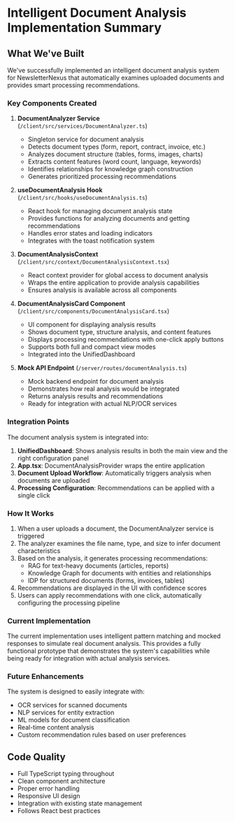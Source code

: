 # Intelligent Document Analysis Implementation Summary

## What We've Built

We've successfully implemented an intelligent document analysis system for NewsletterNexus that automatically examines uploaded documents and provides smart processing recommendations.

### Key Components Created

1. **DocumentAnalyzer Service** (`/client/src/services/DocumentAnalyzer.ts`)
   - Singleton service for document analysis
   - Detects document types (form, report, contract, invoice, etc.)
   - Analyzes document structure (tables, forms, images, charts)
   - Extracts content features (word count, language, keywords)
   - Identifies relationships for knowledge graph construction
   - Generates prioritized processing recommendations

2. **useDocumentAnalysis Hook** (`/client/src/hooks/useDocumentAnalysis.ts`)
   - React hook for managing document analysis state
   - Provides functions for analyzing documents and getting recommendations
   - Handles error states and loading indicators
   - Integrates with the toast notification system

3. **DocumentAnalysisContext** (`/client/src/context/DocumentAnalysisContext.tsx`)
   - React context provider for global access to document analysis
   - Wraps the entire application to provide analysis capabilities
   - Ensures analysis is available across all components

4. **DocumentAnalysisCard Component** (`/client/src/components/DocumentAnalysisCard.tsx`)
   - UI component for displaying analysis results
   - Shows document type, structure analysis, and content features
   - Displays processing recommendations with one-click apply buttons
   - Supports both full and compact view modes
   - Integrated into the UnifiedDashboard

5. **Mock API Endpoint** (`/server/routes/documentAnalysis.ts`)
   - Mock backend endpoint for document analysis
   - Demonstrates how real analysis would be integrated
   - Returns analysis results and recommendations
   - Ready for integration with actual NLP/OCR services

### Integration Points

The document analysis system is integrated into:

1. **UnifiedDashboard**: Shows analysis results in both the main view and the right configuration panel
2. **App.tsx**: DocumentAnalysisProvider wraps the entire application
3. **Document Upload Workflow**: Automatically triggers analysis when documents are uploaded
4. **Processing Configuration**: Recommendations can be applied with a single click

### How It Works

1. When a user uploads a document, the DocumentAnalyzer service is triggered
2. The analyzer examines the file name, type, and size to infer document characteristics
3. Based on the analysis, it generates processing recommendations:
   - RAG for text-heavy documents (articles, reports)
   - Knowledge Graph for documents with entities and relationships
   - IDP for structured documents (forms, invoices, tables)
4. Recommendations are displayed in the UI with confidence scores
5. Users can apply recommendations with one click, automatically configuring the processing pipeline

### Current Implementation

The current implementation uses intelligent pattern matching and mocked responses to simulate real document analysis. This provides a fully functional prototype that demonstrates the system's capabilities while being ready for integration with actual analysis services.

### Future Enhancements

The system is designed to easily integrate with:
- OCR services for scanned documents
- NLP services for entity extraction
- ML models for document classification
- Real-time content analysis
- Custom recommendation rules based on user preferences

## Code Quality

- Full TypeScript typing throughout
- Clean component architecture
- Proper error handling
- Responsive UI design
- Integration with existing state management
- Follows React best practices